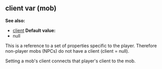 ## client var (mob)
**See also:**
*   [client](/ref/client.md) <!-- -->
**Default value:**
*   null


This is a reference to a set of properties specific to the
player. Therefore non-player mobs (NPCs) do not have a client (client =
null). 

Setting a mob\'s client connects that player\'s client
to the mob.
